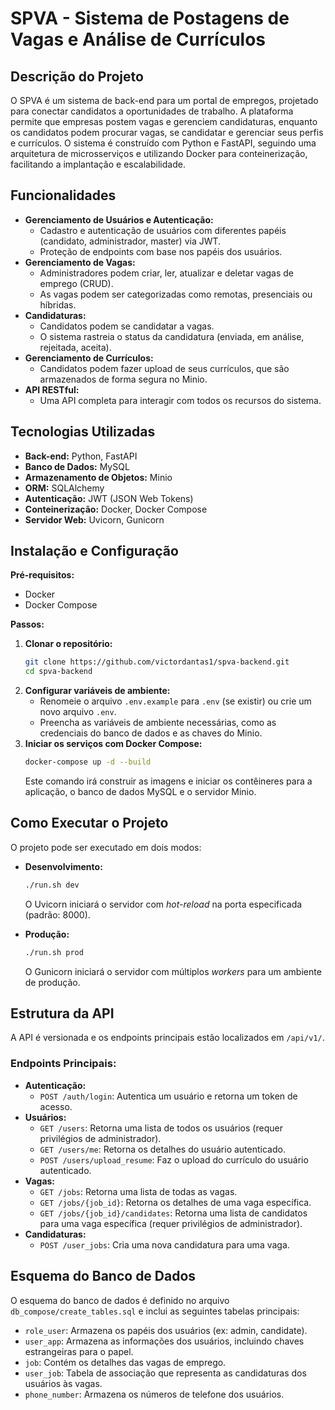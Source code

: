 # SPVA - Sistema de Postagens de Vagas e Análise de Currículos

## Descrição do Projeto

O SPVA é um sistema de back-end para um portal de empregos, projetado para conectar candidatos a oportunidades de trabalho. A plataforma permite que empresas postem vagas e gerenciem candidaturas, enquanto os candidatos podem procurar vagas, se candidatar e gerenciar seus perfis e currículos. O sistema é construído com Python e FastAPI, seguindo uma arquitetura de microsserviços e utilizando Docker para conteinerização, facilitando a implantação e escalabilidade.

## Funcionalidades

  - **Gerenciamento de Usuários e Autenticação:**
      - Cadastro e autenticação de usuários com diferentes papéis (candidato, administrador, master) via JWT.
      - Proteção de endpoints com base nos papéis dos usuários.
  - **Gerenciamento de Vagas:**
      - Administradores podem criar, ler, atualizar e deletar vagas de emprego (CRUD).
      - As vagas podem ser categorizadas como remotas, presenciais ou híbridas.
  - **Candidaturas:**
      - Candidatos podem se candidatar a vagas.
      - O sistema rastreia o status da candidatura (enviada, em análise, rejeitada, aceita).
  - **Gerenciamento de Currículos:**
      - Candidatos podem fazer upload de seus currículos, que são armazenados de forma segura no Minio.
  - **API RESTful:**
      - Uma API completa para interagir com todos os recursos do sistema.

## Tecnologias Utilizadas

  - **Back-end:** Python, FastAPI
  - **Banco de Dados:** MySQL
  - **Armazenamento de Objetos:** Minio
  - **ORM:** SQLAlchemy
  - **Autenticação:** JWT (JSON Web Tokens)
  - **Conteinerização:** Docker, Docker Compose
  - **Servidor Web:** Uvicorn, Gunicorn

## Instalação e Configuração

**Pré-requisitos:**

  - Docker
  - Docker Compose

**Passos:**

1.  **Clonar o repositório:**
    ```bash
    git clone https://github.com/victordantas1/spva-backend.git
    cd spva-backend
    ```
2.  **Configurar variáveis de ambiente:**
      - Renomeie o arquivo `.env.example` para `.env` (se existir) ou crie um novo arquivo `.env`.
      - Preencha as variáveis de ambiente necessárias, como as credenciais do banco de dados e as chaves do Minio.
3.  **Iniciar os serviços com Docker Compose:**
    ```bash
    docker-compose up -d --build
    ```
    Este comando irá construir as imagens e iniciar os contêineres para a aplicação, o banco de dados MySQL e o servidor Minio.

## Como Executar o Projeto

O projeto pode ser executado em dois modos:

  - **Desenvolvimento:**

    ```bash
    ./run.sh dev
    ```

    O Uvicorn iniciará o servidor com *hot-reload* na porta especificada (padrão: 8000).

  - **Produção:**

    ```bash
    ./run.sh prod
    ```

    O Gunicorn iniciará o servidor com múltiplos *workers* para um ambiente de produção.

## Estrutura da API

A API é versionada e os endpoints principais estão localizados em `/api/v1/`.

### Endpoints Principais:

  - **Autenticação:**
      - `POST /auth/login`: Autentica um usuário e retorna um token de acesso.
  - **Usuários:**
      - `GET /users`: Retorna uma lista de todos os usuários (requer privilégios de administrador).
      - `GET /users/me`: Retorna os detalhes do usuário autenticado.
      - `POST /users/upload_resume`: Faz o upload do currículo do usuário autenticado.
  - **Vagas:**
      - `GET /jobs`: Retorna uma lista de todas as vagas.
      - `GET /jobs/{job_id}`: Retorna os detalhes de uma vaga específica.
      - `GET /jobs/{job_id}/candidates`: Retorna uma lista de candidatos para uma vaga específica (requer privilégios de administrador).
  - **Candidaturas:**
      - `POST /user_jobs`: Cria uma nova candidatura para uma vaga.

## Esquema do Banco de Dados

O esquema do banco de dados é definido no arquivo `db_compose/create_tables.sql` e inclui as seguintes tabelas principais:

  - `role_user`: Armazena os papéis dos usuários (ex: admin, candidate).
  - `user_app`: Armazena as informações dos usuários, incluindo chaves estrangeiras para o papel.
  - `job`: Contém os detalhes das vagas de emprego.
  - `user_job`: Tabela de associação que representa as candidaturas dos usuários às vagas.
  - `phone_number`: Armazena os números de telefone dos usuários.